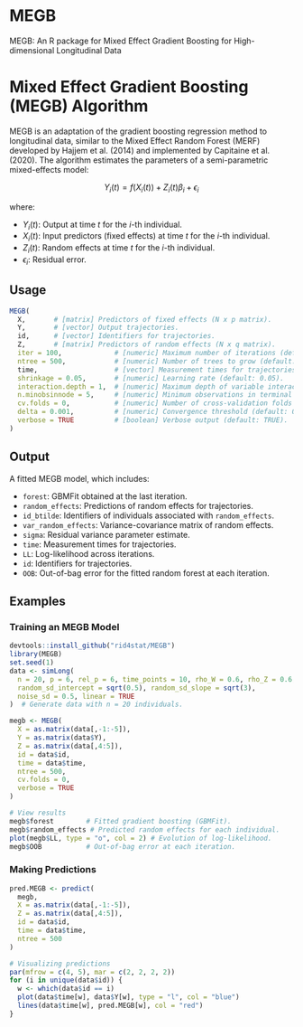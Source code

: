 # MEGB
MEGB: An R package for Mixed Effect Gradient Boosting for High-dimensional Longitudinal Data
# Mixed Effect Gradient Boosting (MEGB) Algorithm

MEGB is an adaptation of the gradient boosting regression method to longitudinal data, similar to the Mixed Effect Random Forest (MERF) developed by Hajjem et al. (2014) and implemented by Capitaine et al. (2020). The algorithm estimates the parameters of a semi-parametric mixed-effects model:

$$ Y_i(t) = f(X_i(t)) + Z_i(t)\beta_i + \epsilon_i $$

where:
- $Y_i(t)$: Output at time $t$ for the $i$-th individual.
- $X_i(t)$: Input predictors (fixed effects) at time $t$ for the $i$-th individual.
- $Z_i(t)$: Random effects at time $t$ for the $i$-th individual.
- $\epsilon_i$: Residual error.

## Usage

```R
MEGB(
  X,       # [matrix] Predictors of fixed effects (N x p matrix).
  Y,       # [vector] Output trajectories.
  id,      # [vector] Identifiers for trajectories.
  Z,       # [matrix] Predictors of random effects (N x q matrix).
  iter = 100,             # [numeric] Maximum number of iterations (default: 100).
  ntree = 500,            # [numeric] Number of trees to grow (default: 500).
  time,                   # [vector] Measurement times for trajectories.
  shrinkage = 0.05,       # [numeric] Learning rate (default: 0.05).
  interaction.depth = 1,  # [numeric] Maximum depth of variable interactions (default: 1).
  n.minobsinnode = 5,     # [numeric] Minimum observations in terminal nodes (default: 5).
  cv.folds = 0,           # [numeric] Number of cross-validation folds (default: 0).
  delta = 0.001,          # [numeric] Convergence threshold (default: 0.001).
  verbose = TRUE          # [boolean] Verbose output (default: TRUE).
)
```

## Output

A fitted MEGB model, which includes:

- `forest`: GBMFit obtained at the last iteration.
- `random_effects`: Predictions of random effects for trajectories.
- `id_btilde`: Identifiers of individuals associated with `random_effects`.
- `var_random_effects`: Variance-covariance matrix of random effects.
- `sigma`: Residual variance parameter estimate.
- `time`: Measurement times for trajectories.
- `LL`: Log-likelihood across iterations.
- `id`: Identifiers for trajectories.
- `OOB`: Out-of-bag error for the fitted random forest at each iteration.

## Examples

### Training an MEGB Model

```R
devtools::install_github("rid4stat/MEGB")
library(MEGB)
set.seed(1)
data <- simLong(
  n = 20, p = 6, rel_p = 6, time_points = 10, rho_W = 0.6, rho_Z = 0.6,
  random_sd_intercept = sqrt(0.5), random_sd_slope = sqrt(3),
  noise_sd = 0.5, linear = TRUE
)  # Generate data with n = 20 individuals.

megb <- MEGB(
  X = as.matrix(data[,-1:-5]),
  Y = as.matrix(data$Y),
  Z = as.matrix(data[,4:5]),
  id = data$id,
  time = data$time,
  ntree = 500,
  cv.folds = 0,
  verbose = TRUE
)

# View results
megb$forest        # Fitted gradient boosting (GBMFit).
megb$random_effects # Predicted random effects for each individual.
plot(megb$LL, type = "o", col = 2) # Evolution of log-likelihood.
megb$OOB           # Out-of-bag error at each iteration.
```

### Making Predictions

```R
pred.MEGB <- predict(
  megb,
  X = as.matrix(data[,-1:-5]),
  Z = as.matrix(data[,4:5]),
  id = data$id,
  time = data$time,
  ntree = 500
)

# Visualizing predictions
par(mfrow = c(4, 5), mar = c(2, 2, 2, 2))
for (i in unique(data$id)) {
  w <- which(data$id == i)
  plot(data$time[w], data$Y[w], type = "l", col = "blue")
  lines(data$time[w], pred.MEGB[w], col = "red")
}


